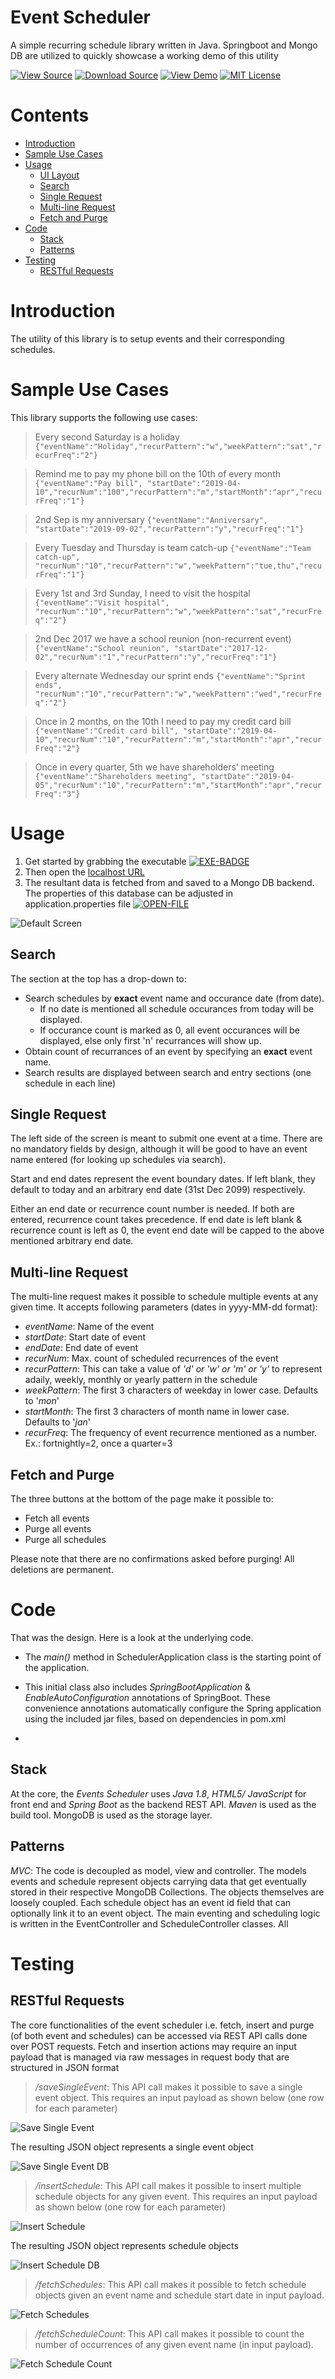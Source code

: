 # Event Scheduler

A simple recurring schedule library written in Java. Springboot and Mongo DB are utilized to quickly showcase a working demo of this utility

[![View Source][SOURCE-BADGE]](https://github.com/nrajesh/scheduler)
[![Download Source][EXE-BADGE]](https://storage.googleapis.com/n-r_scheduler_project/scheduler-0.1.0-exec.jar)
[![View Demo][DEMO-BADGE]](http://localhost:8080)
[![MIT License][LICENSE-BADGE]](LICENSE)

[SOURCE-BADGE]: https://img.shields.io/badge/view-source-brightgreen.svg
[DEMO-BADGE]: https://img.shields.io/badge/view-demo-brightgreen.svg
[LICENSE-BADGE]: https://img.shields.io/badge/license-MIT-blue.svg
[OPEN-FILE]: https://img.shields.io/badge/open-File-orange.svg
[EXE-BADGE]: https://img.shields.io/badge/EXE-Executable-orange.svg

Contents
========
* [Introduction](#introduction)
* [Sample Use Cases](#sample-use-cases)
* [Usage](#usage)
  * [UI Layout](#ui-layout)
  * [Search](#search)
  * [Single Request](#single-request)
  * [Multi-line Request](#multi-line-request)
  * [Fetch and Purge](#fetch-and-purge)
* [Code](#code)
  * [Stack](#stack)
  * [Patterns](#patterns)
* [Testing](#testing)
  * [RESTful Requests](#restful-requests)


Introduction
============
The utility of this library is to setup events and their corresponding schedules.


Sample Use Cases
================
This library supports the following use cases:

>Every second Saturday is a holiday
`{"eventName":"Holiday","recurPattern":"w","weekPattern":"sat","recurFreq":"2"}`

>Remind me to pay my phone bill on the 10th of every month
`{"eventName":"Pay bill", "startDate":"2019-04-10","recurNum":"100","recurPattern":"m","startMonth":"apr","recurFreq":"1"}`

>2nd Sep is my anniversary
`{"eventName":"Anniversary", "startDate":"2019-09-02","recurPattern":"y","recurFreq":"1"}`

>Every Tuesday and Thursday is team catch-up
`{"eventName":"Team catch-up", "recurNum":"10","recurPattern":"w","weekPattern":"tue,thu","recurFreq":"1"}`

>Every 1st and 3rd Sunday, I need to visit the hospital
`{"eventName":"Visit hospital", "recurNum":"10","recurPattern":"w","weekPattern":"sat","recurFreq":"2"}`

>2nd Dec 2017 we have a school reunion (non-recurrent event)
`{"eventName":"School reunion", "startDate":"2017-12-02","recurNum":"1","recurPattern":"y","recurFreq":"1"}`

>Every alternate Wednesday our sprint ends
`{"eventName":"Sprint ends", "recurNum":"10","recurPattern":"w","weekPattern":"wed","recurFreq":"2"}`

>Once in 2 months, on the 10th I need to pay my credit card bill
`{"eventName":"Credit card bill", "startDate":"2019-04-10","recurNum":"10","recurPattern":"m","startMonth":"apr","recurFreq":"2"}`

>Once in every quarter, 5th we have shareholders’ meeting
`{"eventName":"Shareholders meeting", "startDate":"2019-04-05","recurNum":"10","recurPattern":"m","startMonth":"apr","recurFreq":"3"}`

Usage
======
1. Get started by grabbing the executable [![EXE-BADGE]](https://storage.googleapis.com/n-r_scheduler_project/scheduler-0.1.0-exec.jar)
2. Then open the [localhost URL](http://localhost:8080)
3. The resultant data is fetched from and saved to a Mongo DB backend. The properties of this database can be adjusted in application.properties file [![OPEN-FILE]](https://github.com/nrajesh/scheduler/blob/master/src/main/resources/application.properties)

![Default Screen](https://storage.googleapis.com/n-r_scheduler_project/defaultScreen.png)

Search
-------
The section at the top has a drop-down to:
* Search schedules by **exact** event name and occurance date (from date).
    * If no date is mentioned all schedule occurances from today will be displayed.
    * If occurance count is marked as 0, all event occurances will be displayed, else only first 'n' recurrances will show up.
* Obtain count of recurrances of an event by specifying an **exact** event name.
* Search results are displayed between search and entry sections (one schedule in each line)

Single Request
--------------
The left side of the screen is meant to submit one event at a time. There are no mandatory fields by design, although it will be good to have an event name entered (for looking up schedules via search).

Start and end dates represent the event boundary dates. If left blank, they default to today and an arbitrary end date (31st Dec 2099) respectively.

Either an end date or recurrence count number is needed. If both are entered, recurrence count takes precedence. If end date is left blank & recurrence count is left as 0, the event end date will be capped to the above mentioned arbitrary end date.

Multi-line Request
------------------
The multi-line request makes it possible to schedule multiple events at any given time. It accepts following parameters (dates in yyyy-MM-dd format):
* *eventName*: Name of the event
* *startDate*: Start date of event
* *endDate*: End date of event
* *recurNum*: Max. count of scheduled recurrences of the event
* *recurPattern*: This can take a value of _'d' or 'w' or 'm' or 'y'_ to represent adaily, weekly, monthly or yearly pattern in the schedule
* *weekPattern*: The first 3 characters of weekday in lower case. Defaults to '_mon_'
* *startMonth*: The first 3 characters of month name in lower case. Defaults to '_jan_'
* *recurFreq*: The frequency of event recurrence mentioned as a number. Ex.: fortnightly=2, once a quarter=3

Fetch and Purge
---------------
The three buttons at the bottom of the page make it possible to:
* Fetch all events
* Purge all events
* Purge all schedules

Please note that there are no confirmations asked before purging! All deletions are permanent.

Code
=====
That was the design. Here is a look at the underlying code.

* The _main()_ method in SchedulerApplication class is the starting point of the application.

* This initial class also includes _SpringBootApplication_ & _EnableAutoConfiguration_ annotations of SpringBoot. These convenience annotations automatically configure the Spring application using the included jar files, based on dependencies in pom.xml

* 

Stack
------
At the core, the _Events Scheduler_ uses _Java 1.8_, _HTML5/ JavaScript_ for front end and _Spring Boot_ as the backend REST API. _Maven_ is used as the build tool. MongoDB is used as the storage layer.

Patterns
--------
_MVC_: The code is decoupled as model, view and controller. The models events and schedule represent objects carrying data that get eventually stored in their respective MongoDB Collections. The objects themselves are loosely coupled. Each schedule object has an event id field that can optionally link it to an event object. The main eventing and scheduling logic is written in the EventController and ScheduleController classes. All 

Testing
=======

RESTful Requests
----------------
The core functionalities of the event scheduler i.e. fetch, insert and purge (of both event and schedules) can be accessed via REST API calls done over POST requests. Fetch and insertion actions may require an input payload that is managed via raw messages in request body that are structured in JSON format

> _/saveSingleEvent_: This API call makes it possible to save a single event object. This requires an input payload as shown below (one row for each parameter)

![Save Single Event](https://storage.googleapis.com/n-r_scheduler_project/saveSingleEvent.png)

The resulting JSON object represents a single event object

![Save Single Event DB](https://storage.googleapis.com/n-r_scheduler_project/saveSingleEventDB.png)

> _/insertSchedule_: This API call makes it possible to insert multiple schedule objects for any given event. This requires an input payload as shown below (one row for each parameter)

![Insert Schedule](https://storage.googleapis.com/n-r_scheduler_project/insertSchedule.png)

The resulting JSON object represents schedule objects

![Insert Schedule DB](https://storage.googleapis.com/n-r_scheduler_project/insertScheduleDB.png)

> _/fetchSchedules_: This API call makes it possible to fetch schedule objects given an event name and schedule start date in input payload.

![Fetch Schedules](https://storage.googleapis.com/n-r_scheduler_project/fetchSchedules.png)

> _/fetchScheduleCount_: This API call makes it possible to count the number of occurrences of any given event name (in input payload).

![Fetch Schedule Count](https://storage.googleapis.com/n-r_scheduler_project/fetchScheduleCount.png)